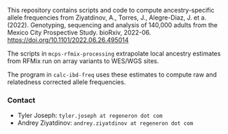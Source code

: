 This repository contains scripts and code to compute ancestry-specific allele
frequencies from Ziyatdinov, A., Torres, J., Alegre-Diaz, J. et a. (2022).
Genotyping, sequencing and analysis of 140,000 adults from the Mexico City
Prospective Study. bioRxiv, 2022-06.
<https://doi.org/10.1101/2022.06.26.495014>

The scripts in `mcps-rfmix-processing` extrapolate local ancestry estimates
from RFMix run on array variants to WES/WGS sites.

The program in `calc-ibd-freq` uses these estimates to compute raw and
relatedness corrected allele frequencies.

### Contact
* Tyler Joseph: `tyler.joseph at regeneron dot com`
* Andrey Ziyatdinov: `andrey.ziyatdinov at regeneron dot com`
